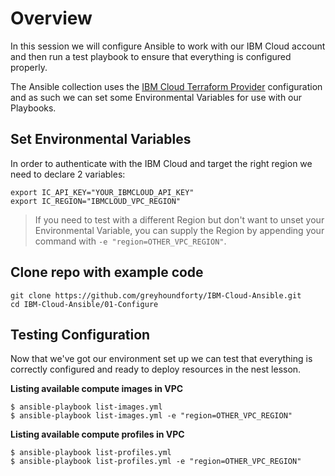 # Overview
In this session we will configure Ansible to work with our IBM Cloud account and then run a test playbook to ensure that everything is configured properly. 

The Ansible collection uses the [IBM Cloud Terraform Provider](https://registry.terraform.io/providers/IBM-Cloud/ibm/latest/docs) configuration and as such we can set some Environmental Variables for use with our Playbooks. 

## Set Environmental Variables 

In order to authenticate with the IBM Cloud and target the right region we need to declare 2 variables:

```shell
export IC_API_KEY="YOUR_IBMCLOUD_API_KEY"
export IC_REGION="IBMCLOUD_VPC_REGION"
```

> If you need to test with a different Region but don't want to unset your Environmental Variable, you can supply the Region by appending your command with `-e "region=OTHER_VPC_REGION"`. 

## Clone repo with example code

```shell
git clone https://github.com/greyhoundforty/IBM-Cloud-Ansible.git
cd IBM-Cloud-Ansible/01-Configure
```

## Testing Configuration 
Now that we've got our environment set up we can test that everything is correctly configured and ready to deploy resources in the nest lesson.

**Listing available compute images in VPC**

```shell
$ ansible-playbook list-images.yml
$ ansible-playbook list-images.yml -e "region=OTHER_VPC_REGION"
```

**Listing available compute profiles in VPC**

```shell
$ ansible-playbook list-profiles.yml
$ ansible-playbook list-profiles.yml -e "region=OTHER_VPC_REGION"
```
